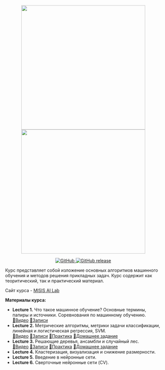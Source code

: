 <p align="center">
    <br>
    <img src="https://github.com/paperswithcode/galai/raw/main/docs/source/img/logo.png#gh-dark-mode-only" width="400"/>
    <img src="https://github.com/paperswithcode/galai/raw/main/docs/source/img/logo_black.png#gh-light-mode-only" width="400"/>
    <br>
<p>
<p align="center">
    <a href="https://github.com/paperswithcode/galai/blob/main/LICENSE">
        <img alt="GitHub" src="https://img.shields.io/github/license/paperwithcode/galai.svg?color=purple">
    </a>
    <a href="https://github.com/paperswithcode/galai/releases">
        <img alt="GitHub release" src="https://img.shields.io/github/release/paperswithcode/galai.svg">
    </a>
</p>

Курс представляет собой изложение основных алгоритмов машинного обучения и методов решения прикладных задач. Курс содержит как теоритический, так и практический материал.

Сайт курса  - [MISIS AI Lab](https://misisailab.github.io/docs/)

<b>Материалы курса:</b>
<!-- [📄 Записи](./MATERIALS/Lecture_1/lecture1-misisailab.pdf)  -->
<ul>
    <li><b>Lecture 1.</b> Что такое машинное обучение? Основные термины, папиры и источники. Соревнования по машинному обучению.  <br>
        <a href="https://drive.google.com/file/d/1cuyt3deAnL8jWqNuCMNMQjbom5CivphH/view?usp=sharing">📼Видео</a>
        <a href="./MATERIALS/Lecture_1/lecture1-misisailab.pdf">📄Записи</a>
    </li>
    <li><b>Lecture 2.</b> Метрические алгоритмы, метрики задачи классификации, линейная и логистическая регрессия, SVM. <br>
        <a href="https://drive.google.com/file/d/1_tHdRpz8n0FUAfKyf1rN_Vs_Re-G8FnV/view?usp=sharing">📼Видео</a>
        <a href="./MATERIALS/Lecture_2/lecture2-misisailab.pdf">📄Записи</a>
        <a href="./MATERIALS/Lecture_2/seminar2.ipynb">🐍Практика</a>
        <a href="./MATERIALS/Lecture_2/homework2.ipynb"> 🐍Домашнее задание</a>
    </li>
    <li><b>Lecture 3.</b> Решающие деревья, ансамбли и случайный лес. <br>
        <a href="https://drive.google.com/file/d/1_6YoHDvK7P-NBoJ_G30CfrlR0fUr2T08/view?usp=share_link">📼Видео</a>
        <a href="./MATERIALS/Lecture_3/lecture3-misisailab.pdf">📄Записи</a>
        <a href="./MATERIALS/Lecture_3/seminar3.ipynb">🐍Практика</a>
        <a href="./MATERIALS/Lecture_3/homework3.ipynb"> 🐍Домашнее задание</a>
    </li>
    <li><b>Lecture 4.</b> Кластеризация, визуализация и снижение размерности. <br></li>
    <li><b>Lecture 5.</b> Введение в нейронные сети. <br></li>
    <li><b>Lecture 6.</b> Сверточные нейронные сети (CV). <br></li>
<ul>

